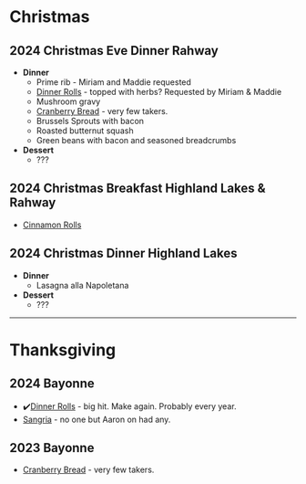# Christmas

## 2024 Christmas Eve Dinner Rahway

- **Dinner**
	- Prime rib - Miriam and Maddie requested
	- [Dinner Rolls](./Recipes/Sourdough/Sourdough%20Hawaiian%20Rolls.html) - topped with herbs? Requested by Miriam & Maddie
	- Mushroom gravy
	- [Cranberry Bread](./Recipes/Cranberry%20Bread.html) - very few takers.
	- Brussels Sprouts with bacon
	- Roasted butternut squash
	- Green beans with bacon and seasoned breadcrumbs
- **Dessert**
	- ???

## 2024 Christmas Breakfast Highland Lakes & Rahway

- [Cinnamon Rolls](./Recipes/Sourdough/Cinnamon%20Rolls.html)

## 2024 Christmas Dinner Highland Lakes
- **Dinner**
	- Lasagna alla Napoletana 
- **Dessert**
	- ???

---

# Thanksgiving

## 2024 Bayonne
- ✔️[Dinner Rolls](./Recipes/Sourdough/Sourdough%20Hawaiian%20Rolls.html) - big hit. Make again. Probably every year.
- [Sangria](./Recipes/cocktails/Sangria.html) - no one but Aaron on had any.

## 2023 Bayonne
- [Cranberry Bread](./Recipes/Cranberry%20Bread.html) - very few takers.
